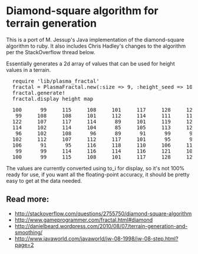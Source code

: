 Diamond-square algorithm for terrain generation
===============================================

This is a port of M. Jessup's Java implementation of the diamond-square algorithm to ruby.
It also includes Chris Hadley's changes to the algorithm per the StackOverflow thread below.

Essentially generates a 2d array of values that can be used for height values in a terrain.

<pre>
  require 'lib/plasma_fractal'
  fractal = PlasmaFractal.new(:size => 9, :height_seed => 100)
  fractal.generate!
  fractal.display_height_map
</pre>

<pre>
  100      99     115     108     101     117     128     122     100
   99     108     108     101     112     114     111     117      99
  122     107     117     114      89     101     119     124     122
  114     102     114     104      85     105     113     120     114
   96     102     108      96      89      91      99      98      96
  102     112     107     112     117     101      95      98     102
  106      91      95     116     118     110     106     112     106
   99      99     114     116     114     116     121     109      99
  100      99     115     108     101     117     128     122     100
</pre>

The values are currently converted using to_i for display, so it's not 100% ready for use, if you 
want all the floating-point accuracy, it should be pretty easy to get at the data needed.

Read more:
----------

  * <a href="http://stackoverflow.com/questions/2755750/diamond-square-algorithm">http://stackoverflow.com/questions/2755750/diamond-square-algorithm</a>
  * <a href="http://www.gameprogrammer.com/fractal.html#diamond">http://www.gameprogrammer.com/fractal.html#diamond</a>
  * <a href="http://danielbeard.wordpress.com/2010/08/07/terrain-generation-and-smoothing/">http://danielbeard.wordpress.com/2010/08/07/terrain-generation-and-smoothing/</a>
  * <a href="http://www.javaworld.com/javaworld/jw-08-1998/jw-08-step.html?page=2">http://www.javaworld.com/javaworld/jw-08-1998/jw-08-step.html?page=2</a>
